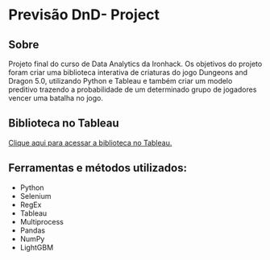 # Previsão DnD- Project

## Sobre

Projeto final do curso de Data Analytics da Ironhack. Os objetivos do projeto foram criar uma biblioteca interativa de criaturas do jogo Dungeons and Dragon 5.0, utilizando Python e Tableau e também criar um modelo preditivo trazendo a probabilidade de um determinado grupo de jogadores vencer uma batalha no jogo.

## Biblioteca no Tableau
[Clique aqui para acessar a biblioteca no Tableau.](https://public.tableau.com/profile/matheus8405#!/vizhome/project_lb_48/dashboard?publish=yes)

## Ferramentas e métodos utilizados:
- Python
- Selenium
- RegEx
- Tableau
- Multiprocess
- Pandas
- NumPy
- LightGBM

